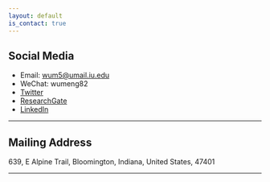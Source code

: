 ```yaml
---
layout: default
is_contact: true
---
```


## Social Media

* Email: [wum5@umail.iu.edu](mailto:wum5@umail.iu.edu)
* WeChat: wumeng82
* [Twitter](https://twitter.com/Meng_Life)
* [ResearchGate](https://www.researchgate.net/profile/Meng_Wu21)
* [LinkedIn](https://www.linkedin.com/in/meng-wu-466bb3126)

---

## Mailing Address

639, E Alpine Trail,
Bloomington, Indiana,
United States, 47401

---

